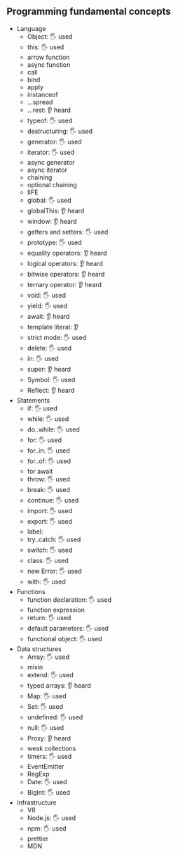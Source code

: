 ## Programming fundamental concepts

- Language
  - Object: 🖐️ used
  - this: 🖐 used
  - arrow function
  - async function
  - call
  - bind
  - apply
  - instanceof
  - ...spread
  - ...rest: 👂 heard
  - typeof: 🖐️ used
  - destructuring: 🖐️ used
  - generator: 🖐️ used
  - iterator: 🖐️ used
  - async generator
  - async iterator
  - chaining
  - optional chaining
  - IIFE
  - global: 🖐️ used
  - globalThis: 👂 heard
  - window: 👂 heard
  - getters and setters: 🖐️ used
  - prototype: 🖐️ used
  - equality operators: 👂 heard
  - logical operators: 👂 heard
  - bitwise operators: 👂 heard
  - ternary operator: 👂 heard
  - void: 🖐️ used
  - yield: 🖐️ used
  - await: 👂 heard
  - template literal: 👂
  - strict mode: 🖐️ used
  - delete: 🖐️ used
  - in: 🖐️ used
  - super: 👂 heard
  - Symbol: 🖐️ used
  - Reflect: 👂 heard
- Statements
  - if: 🖐️ used
  - while: 🖐️ used
  - do..while: 🖐️ used
  - for: 🖐️ used
  - for..in: 🖐️ used
  - for..of: 🖐️ used
  - for await
  - throw: 🖐️ used
  - break: 🖐️ used
  - continue: 🖐️ used
  - import: 🖐️ used
  - export: 🖐️ used
  - label:
  - try..catch: 🖐️ used
  - switch: 🖐️ used
  - class: 🖐️ used
  - new Error: 🖐️ used
  - with: 🖐️ used
- Functions
  - function declaration: 🖐️ used
  - function expression
  - return: 🖐️ used
  - default parameters: 🖐️ used
  - functional object: 🖐️ used
- Data structures
  - Array: 🖐️ used
  - mixin
  - extend: 🖐️ used
  - typed arrays: 👂 heard
  - Map: 🖐️ used
  - Set: 🖐️ used
  - undefined: 🖐️ used
  - null: 🖐️ used
  - Proxy: 👂 heard
  - weak collections
  - timers: 🖐️ used
  - EventEmitter
  - RegExp
  - Date: 🖐 used
  - BigInt: 🖐 used
- Infrastructure
  - V8 
  - Node.js: 🖐️ used  
  - npm: 🖐️ used
  - prettier
  - MDN
